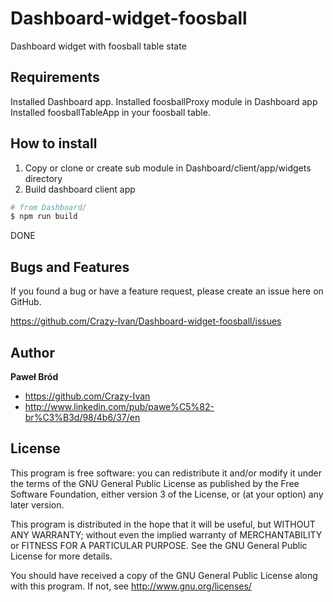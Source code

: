 # Dashboard-widget-foosball
Dashboard widget with foosball table state 

## Requirements

Installed Dashboard app. 
Installed foosballProxy module in Dashboard app 
Installed foosballTableApp in your foosball table. 

## How to install 

1. Copy or clone or create sub module in Dashboard/client/app/widgets directory 
2. Build dashboard client app 

```bash
# from Dashboard/ 
$ npm run build 
```

DONE 

Bugs and Features
-----------------

If you found a bug or have a feature request, please create an issue here on GitHub.

https://github.com/Crazy-Ivan/Dashboard-widget-foosball/issues


Author
------

**Paweł Bród**

+ https://github.com/Crazy-Ivan
+ http://www.linkedin.com/pub/pawe%C5%82-br%C3%B3d/98/4b6/37/en


License
-------

This program is free software: you can redistribute it and/or modify
it under the terms of the GNU General Public License as published by
the Free Software Foundation, either version 3 of the License, or
(at your option) any later version.

This program is distributed in the hope that it will be useful,
but WITHOUT ANY WARRANTY; without even the implied warranty of
MERCHANTABILITY or FITNESS FOR A PARTICULAR PURPOSE.  See the
GNU General Public License for more details.

You should have received a copy of the GNU General Public License
along with this program.  If not, see <http://www.gnu.org/licenses/>


